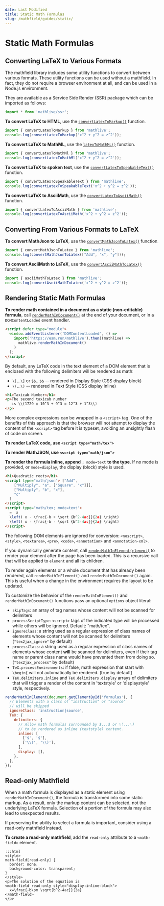 ```yaml
---
date: Last Modified
title: Static Math Formulas
slug: /mathfield/guides/static/
---
```


# Static Math Formulas

## Converting LaTeX to Various Formats

The mathfield library includes some utility functions to convert between 
various formats. These utility functions can be used without a mathfield.
In fact, they do not require a browser environment at all, and can be used 
in a Node.js environment.

They are available as a Service Side Render (SSR) package which can be imported 
as follows:

```javascript
import * from 'mathlive/ssr';
```

**To convert LaTeX to HTML**, use the [`convertLatexToMarkup()`](/mathfield/api/#q=convertLatexToMarkup) function.

```javascript
import { convertLatexToMarkup } from 'mathlive';
console.log(convertLatexToMarkup('x^2 + y^2 = z^2'));
```

**To convert LaTeX to MathML**, use the [`latexToMathML()`](/mathfield/api/#q=latexToMathML) function.

```javascript
import { convertLatexToMathMl } from 'mathlive';
console.log(convertLatexToMathMl('x^2 + y^2 = z^2'));
```

**To convert LaTeX to spoken text**, use the [`convertLatexToSpeakableText()`](/mathfield/api/#q=convertLatexToSpeakableText) function.

```javascript
import { convertLatexToSpeakableText } from 'mathlive';
console.log(convertLatexToSpeakableText('x^2 + y^2 = z^2'));
```

**To convert LaTeX to AsciiMath**, use the [`convertLatexToAsciiMath()`](/mathfield/api/#q=convertLatexToAsciiMath) function.

```javascript
import { convertLatexToAsciiMath } from 'mathlive';
console.log(convertLatexToAsciiMath('x^2 + y^2 = z^2'));
```


## Converting From Various Formats to LaTeX

**To convert MathJson to LaTeX**, use the [`convertMathJsonToLatex()`](/mathfield/api/#convertmathjsontolatex) function.

```javascript
import { convertMathJsonToLatex } from 'mathlive';
console.log(convertMathJsonToLatex(["Add", "x", "y"]));
```

**To convert AsciiMath to LaTeX**, use the [`convertAsciiMathToLatex()`](/mathfield/api/#q=convertAsciiMathToLatex) function.

```javascript
import { asciiMathToLatex } from 'mathlive';
console.log(convertAsciiMathToLatex('x^2 + y^2 = z^2'));
```



## Rendering Static Math Formulas

**To render math contained in a document as a static (non-editable) formula**, 
call [`renderMathInDocument()`](/mathfield/api/#q=renderMathInDocument) at the 
end of your document, or in a `DOMContentLoaded` event handler.

```html
<script defer type="module">
  window.addEventListener('DOMContentLoaded', () => 
    import('https://esm.run/mathlive').then((mathlive) => 
      mathlive.renderMathInDocument()
    )
  );
</script>
```

By default, any LaTeX code in the text element of a DOM element that is 
enclosed with the following delimiters will be rendered as math:

- `\[`...`\]` or `$$`...`$$` -- rendered in Display Style (CSS display block)
- `\(`...`\)` -- rendered in Text Style (CSS display inline)

```html
<h1>Taxicab Number</h1>
<p>The second taxicab number 
   is \\(1729 = 10^3 + 9^3 = 12^3 + 1^3\\)
</p>
```

More complex expressions can be wrapped in a `<script>` tag. One of the 
benefits of this approach is that the browser will not attempt to display the 
content of the `<script>` tag before it is typeset, avoiding an unsightly flash
of code on screen.

**To render LaTeX code, use `<script type="math/tex">`**

**To render MathJSON, use `<script type="math/json">`**

**To render the formula inline, append** `; mode=text` **to the type**.
If no mode is provided, or `mode=display`, the display (block) style is
used.


```html
<h1>Quadratic roots</h1>
<script type="math/json"> ["Add", 
    ["Multiply", "a", ["Square", "x"]]], 
    ["Multiply", "b", "x"], 
    "c"
  ]
</script>
<script type="math/tex; mode=text">
  =  a
  \left( x - \frac{-b + \sqrt {b^2-4ac}}{2a} \right)
  \left( x - \frac{-b - \sqrt {b^2-4ac}}{2a} \right)
</script>
```

The following DOM elements are ignored for conversion: `<noscript>`,
`<style>`, `<textarea>`, `<pre>`, `<code>`, `<annotation>` and `<annotation-xml>`.

If you dynamically generate content, call [`renderMathInElement(element)`](/mathfield/api/#q=renderMathInElement) to
render your element after the page has been loaded. This is a recursive call
that will be applied to `element` and all its children.


To render again elements or a whole document that has already been rendered,
call  `renderMathInElement()` and `renderMathInDocument()` again. This is 
useful when a change in the environment requires the layout to be updated.

To customize the behavior of the `renderMathInElement()` and `renderMathInDocument()`
functions pass an optional `options` object literal:

- `skipTags`: an array of tag names whose content will not be scanned for
  delimiters
- `processScriptType`: `<script>` tags of the indicated type will be processed
  while others will be ignored. Default: "math/tex".
- `ignoreClass`: a string used as a regular expression of class names of
  elements whose content will not be scanned for delimiters (`"tex2jax_ignore"`
  by default)
- `processClass`: a string used as a regular expression of class names of
  elements whose content **will** be scanned for delimiters, even if their tag
  name or parent class name would have prevented them from doing so.
  (`"tex2jax_process"` by default)
- `TeX.processEnvironments`: if false, math expression that start with `\begin{`
  will not automatically be rendered. (true by default)
- `TeX.delimiters.inline` and `TeX.delimiters.display` arrays of delimiters that
  will trigger a render of the content in 'textstyle' or 'displaystyle' style,
  respectively.

```javascript
renderMathInElement(document.getElementById('formulas'), {
  // Elements with a class of "instruction" or "source"
  // will be skipped
  ignoreClass: 'instruction|source',
  TeX: {
    delimiters: {
      // Allow math formulas surrounded by $...$ or \(...\)
      // to be rendered as inline (textstyle) content.
      inline: [
        ['$', '$'],
        ['\\(', '\\)'],
      ],
      display: [],
    },
  },
});
```
## Read-only Mathfield

When a math formula is displayed as a static element using 
`renderMathInDocument()`, the formula is transformed into some static markup.
As a result, only the markup content can be selected, not the underlying
LaTeX formula. Selection of a portion of the formula may also lead to 
unexpected results.

If preserving the ability to select a formula is important, consider
using a read-only mathfield instead.

**To create a read-only mathfield**, add the `read-only` attribute to a `<math-field>`
element.

```live
:::html
<style>
math-field[read-only] {
  border: none;
  background-color: transparent;
}
</style>
<p>The solution of the equation is
<math-field read-only style="display:inline-block">
  x=\frac{-b\pm \sqrt{b^2-4ac}}{2a}
</math-field>
</p>
```



<!-- Equation rendering -->
<!-- Readonly mathfield see https://github.com/arnog/mathlive/issues/609-->
